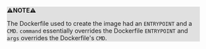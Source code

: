 <div style="margin:2em; background-color: #e0e0e0;">

<strong>⚠️NOTE️️️⚠️</strong>

The Dockerfile used to create the image had an `ENTRYPOINT` and a `CMD`. `command` essentially overrides the Dockerfile `ENTRYPOINT` and `args` overrides the Dockerfile's `CMD`.
</div>


